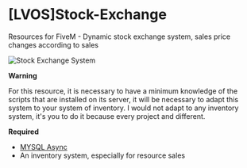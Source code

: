# [LVOS]Stock-Exchange

Resources for FiveM - Dynamic stock exchange system, sales price changes according to sales

![Stock Exchange System](https://img4.hostingpics.net/pics/415502selvos.jpg)

 **Warning**

For this resource, it is necessary to have a minimum knowledge of the scripts that are installed on its server, it will be necessary to adapt this system to your system of inventory. I would not adapt to any inventory system, it's you to do it because every project and different.

 **Required**

- [MYSQL Async](https://github.com/brouznouf/fivem-mysql-async)
- An inventory system, especially for resource sales
